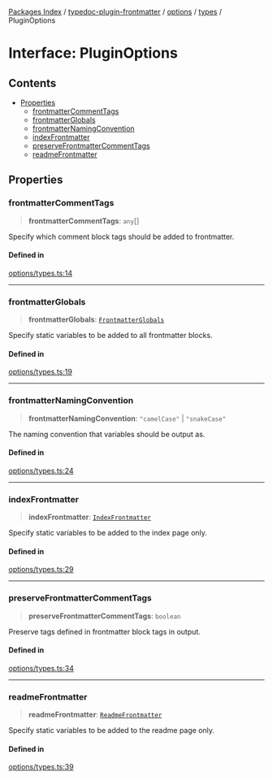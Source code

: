 [Packages Index](../../../../../README.md) / [typedoc-plugin-frontmatter](../../../../README.md) / [options](../../../README.md) / [types](../README.md) / PluginOptions

# Interface: PluginOptions

## Contents

* [Properties](#properties)
  * [frontmatterCommentTags](#frontmattercommenttags)
  * [frontmatterGlobals](#frontmatterglobals)
  * [frontmatterNamingConvention](#frontmatternamingconvention)
  * [indexFrontmatter](#indexfrontmatter)
  * [preserveFrontmatterCommentTags](#preservefrontmattercommenttags)
  * [readmeFrontmatter](#readmefrontmatter)

## Properties

### frontmatterCommentTags

> **frontmatterCommentTags**: `any`\[]

Specify which comment block tags should be added to frontmatter.

#### Defined in

[options/types.ts:14](https://github.com/typedoc2md/typedoc-plugin-markdown/blob/6040ac7ed52761100f65c71074bb38fe47f3aa71/packages/typedoc-plugin-frontmatter/src/options/types.ts#L14)

***

### frontmatterGlobals

> **frontmatterGlobals**: [`FrontmatterGlobals`](FrontmatterGlobals.md)

Specify static variables to be added to all frontmatter blocks.

#### Defined in

[options/types.ts:19](https://github.com/typedoc2md/typedoc-plugin-markdown/blob/6040ac7ed52761100f65c71074bb38fe47f3aa71/packages/typedoc-plugin-frontmatter/src/options/types.ts#L19)

***

### frontmatterNamingConvention

> **frontmatterNamingConvention**: `"camelCase"` | `"snakeCase"`

The naming convention that variables should be output as.

#### Defined in

[options/types.ts:24](https://github.com/typedoc2md/typedoc-plugin-markdown/blob/6040ac7ed52761100f65c71074bb38fe47f3aa71/packages/typedoc-plugin-frontmatter/src/options/types.ts#L24)

***

### indexFrontmatter

> **indexFrontmatter**: [`IndexFrontmatter`](IndexFrontmatter.md)

Specify static variables to be added to the index page only.

#### Defined in

[options/types.ts:29](https://github.com/typedoc2md/typedoc-plugin-markdown/blob/6040ac7ed52761100f65c71074bb38fe47f3aa71/packages/typedoc-plugin-frontmatter/src/options/types.ts#L29)

***

### preserveFrontmatterCommentTags

> **preserveFrontmatterCommentTags**: `boolean`

Preserve tags defined in frontmatter block tags in output.

#### Defined in

[options/types.ts:34](https://github.com/typedoc2md/typedoc-plugin-markdown/blob/6040ac7ed52761100f65c71074bb38fe47f3aa71/packages/typedoc-plugin-frontmatter/src/options/types.ts#L34)

***

### readmeFrontmatter

> **readmeFrontmatter**: [`ReadmeFrontmatter`](ReadmeFrontmatter.md)

Specify static variables to be added to the readme page only.

#### Defined in

[options/types.ts:39](https://github.com/typedoc2md/typedoc-plugin-markdown/blob/6040ac7ed52761100f65c71074bb38fe47f3aa71/packages/typedoc-plugin-frontmatter/src/options/types.ts#L39)
